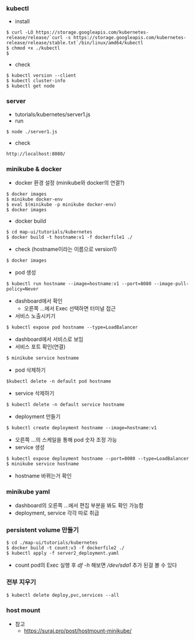 
### kubectl
- install
```
$ curl -LO https://storage.googleapis.com/kubernetes-release/release/`curl -s https://storage.googleapis.com/kubernetes-release/release/stable.txt`/bin/linux/amd64/kubectl
$ chmod +x ./kubectl
$
```
- check
```
$ kubectl version --client
$ kubectl cluster-info
$ kubectl get node
```

### server
- tutorials/kubernetes/server1.js
- run
```
$ node ./server1.js
```
- check
```
http://localhost:8080/
```

### minikube & docker
- docker 환경 설정 (minikube와 docker의 연결?)
```
$ docker images
$ minikube docker-env
$ eval $(minikube -p minikube docker-env)
$ docker images
```
- docker build
```
$ cd map-ui/tutorials/kubernetes
$ docker build -t hostname:v1 -f dockerfile1 ./
```
- check (hostname이라는 이름으로 version1)
```
$ docker images
```
- pod 생성
```
$ kubectl run hostname --image=hostname:v1 --port=8080 --image-pull-policy=Never
```
- dashboard에서 확인
  - 오른쪽 ...에서 Exec 선택하면 터미널 접근
- 서비스 노출시키기
```
$ kubectl expose pod hostname --type=LoadBalancer
```
- dashboard에서 서비스로 보임
- 서비스 포트 확인(연결)
```
$ minikube service hostname
```
- pod 삭제하기
```
$kubectl delete -n default pod hostname
```
- service 삭제하기
```
$ kubectl delete -n default service hostname
```
- deployment 만들기
```
$ kubectl create deployment hostname --image=hostname:v1
```
- 오른쪽 ...의 스케일을 통해 pod 숫자 조정 가능
- service 생성
```
$ kubectl expose deployment hostname --port=8080 --type=LoadBalancer
$ minikube service hostname
```
- hostname 바뀌는거 확인

### minikube yaml
- dashboard의 오른쪽 ...에서 편집 부분을 봐도 확인 가능함
- deployment, service 각각 따로 취급

### persistent volume 만들기
```
$ cd ./map-ui/tutorials/kubernetes
$ docker build -t count:v3 -f dockerfile2 ./
$ kubectl apply -f server2_deployment.yaml
```
- count pod의 Exec 실행 후 *df -h* 해보면 */dev/sda1* 추가 된걸 볼 수 있다

### 전부 지우기
```
$ kubectl delete deploy,pvc,services --all
```

### host mount
- 참고
  - https://suraj.pro/post/hostmount-minikube/
